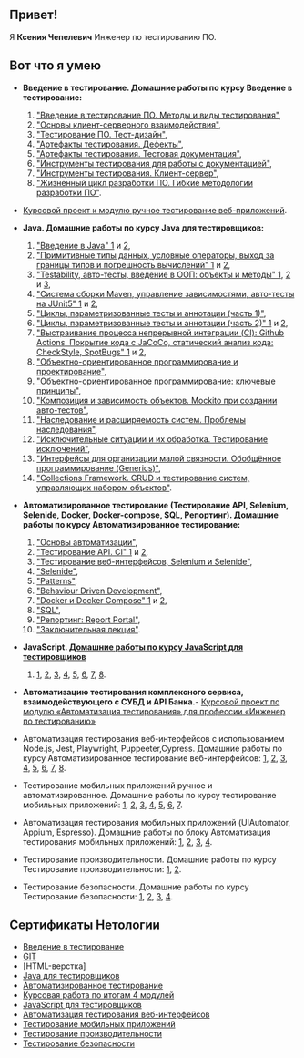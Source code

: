 ## Привет! 
Я **Ксения Чепелевич** Инженер по тестированию ПО.

## Вот что я умею
* __Введение в тестирование. Домашние работы по курсу Введение в тестирование:__ 

  1.  ["Введение в тестирование ПО. Методы и виды тестирования"](https://docs.google.com/document/d/1mnD4XBqXqxs3M0K5YQ7Ci34aFaAoVrQc6u-ekgDEqu8/edit?usp=sharing),  
  1.  ["Основы клиент-серверного взаимодействия"](https://docs.google.com/document/d/1H5xwd6ulLpzKSvqdwBCHh2KyKlS_Uvj1iWaPasFEgDU/edit?usp=sharing),  
  1.  ["Тестирование ПО. Тест-дизайн"](https://docs.google.com/document/d/1R3QElMj-sQVj10vHUQd-gn0Fbu0vmEjVaGyC02X0lOk/edit?usp=sharing),  
  1.  ["Артефакты тестирования. Дефекты"](https://docs.google.com/document/d/10yRXkdPFMapDtKKQJq_qQu0wqHe-Sb2G6_R1RM8yVxs/edit?usp=sharing),  
  1.  ["Артефакты тестирования. Тестовая документация"](https://docs.google.com/document/d/1By8FnjeA7yyCKlMQdVJ2Rw8uYoMJVYqLSiJIE0Lrybc/edit?usp=sharing),  
  1.  ["Инструменты тестирования для работы с документацией"](https://docs.google.com/document/d/1D_6zQEnJisejmDZ2hObrKvViv3p4cwLI_XnpGvztXdU/edit?usp=sharing),  
  1.  ["Инструменты тестирования. Клиент-сервер"](https://docs.google.com/document/d/188thmnX5yIH3wB19uszd2_s7eq7OJ41h5lwb8jOrPe8/edit?usp=sharing),  
  1.  ["Жизненный цикл разработки ПО. Гибкие методологии разработки ПО"](https://docs.google.com/document/d/1-WKAtKVeEzeCEFmgP5d0h7-EUbQVnj40eEyFQQ5xe84/edit?usp=sharing).
* [Курсовой проект к модулю ручное тестирование веб-приложений](https://docs.google.com/document/d/1pOtzILhWQmmu8U28rY-2aazheYXkDWrpZtsamq9uwgk/edit?usp=sharing).
* __Java. Домашние работы по курсу Java для тестировщиков:__
  1.  ["Введение в Java" 1](https://github.com/KseniyaChepelevich/Money-Transfer) и [2](https://github.com/KseniyaChepelevich/Credit-Card-Number-Validator),  
  1.  ["Примитивные типы данных, условные операторы, выход за границы типов и погрешность вычислений" 1](https://github.com/KseniyaChepelevich/Miles.git) и [2](https://github.com/KseniyaChepelevich/Get-one-ruble-for-every-100.git),  
  1.  ["Testability, авто-тесты, введение в ООП: объекты и методы" 1](https://github.com/KseniyaChepelevich/New-Miles.git), [2](https://github.com/KseniyaChepelevich/Body-mass-index.git) и [3](https://github.com/KseniyaChepelevich/Loan-calculator.git),  
  1.  ["Система сборки Maven, управление зависимостями, авто-тесты на JUnit5" 1](https://github.com/KseniyaChepelevich/bonus-calc-test1.git) и [2](https://github.com/KseniyaChepelevich/bonus-service.git),  
  1.  ["Циклы, параметризованные тесты и аннотации (часть 1)"](https://github.com/KseniyaChepelevich/SQRService.git),  
  1.  ["Циклы, параметризованные тесты и аннотации (часть 2)" 1](https://github.com/KseniyaChepelevich/Statistic-Service.git) и [2](https://github.com/KseniyaChepelevich/Bonus.git),  
  1.  ["Выстраивание процесса непрерывной интеграции (CI): Github Actions. Покрытие кода с JaCoCo, статический анализ кода: CheckStyle, SpotBugs" 1](https://github.com/KseniyaChepelevich/Check-Style.git) и [2](https://github.com/KseniyaChepelevich/Stop-bugs.git),  
  1.  ["Объектно-ориентированное программирование и проектирование"](https://github.com/KseniyaChepelevich/Radioman.git),  
  1.  ["Объектно-ориентированное программирование: ключевые принципы"](https://github.com/KseniyaChepelevich/Vk.git),  
  1.  ["Композиция и зависимость объектов. Mockito при создании авто-тестов"](https://github.com/KseniyaChepelevich/Poster-manager.git),  
  1.  ["Наследование и расширяемость систем. Проблемы наследования"](https://github.com/KseniyaChepelevich/Product-new.git),  
  1.  ["Исключительные ситуации и их обработка. Тестирование исключений"](https://github.com/KseniyaChepelevich/ProductManager2.git),  
  1.  ["Интерфейсы для организации малой связности. Обобщённое программирование (Generics)"](https://github.com/KseniyaChepelevich/Ticket-search.git),  
  1.  ["Collections Framework. CRUD и тестирование систем, управляющих набором объектов"](https://github.com/KseniyaChepelevich/Issues.git).
* __Автоматизированное тестирование (Тестирование API, Selenium, Selenide, Docker, Docker-compose, SQL, Репортинг). Домашние работы по курсу Автоматизированное тестирование:__

  1.  ["Основы автоматизации"](https://github.com/KseniyaChepelevich/-CashbackHackerNew),  
  1.  ["Тестирование API. CI" 1](https://github.com/KseniyaChepelevich/TestingAPICI) и [2](https://github.com/KseniyaChepelevich/postman_echo),  
  1.  ["Тестирование веб-интерфейсов, Selenium и Selenide"](https://github.com/KseniyaChepelevich/card_order),  
  1.  ["Selenide"](https://github.com/KseniyaChepelevich/Card-delivery-order),  
  1.  ["Patterns"](https://github.com/KseniyaChepelevich/Card-delivery-order-change-date),  
  1.  ["Behaviour Driven Development"](https://github.com/KseniyaChepelevich/page-object.git),  
  1.  ["Docker и Docker Compose" 1](https://github.com/KseniyaChepelevich/PostgrySQL.git) и [2](https://github.com/KseniyaChepelevich/Docker.git),  
  1.  ["SQL"](https://github.com/KseniyaChepelevich/deadline.git),  
  1.  ["Репортинг: Report Portal"](https://github.com/KseniyaChepelevich/Card-delivery-order-change-date.git),  
  1.  ["Заключительная лекция"](https://github.com/KseniyaChepelevich/introduction-of-automation.git). 
* __JavaScript. [Домашние работы по курсу JavaScript для тестировщиков](https://github.com/KseniyaChepelevich/bjs-2-homeworks.git)__

  1.  [1](https://github.com/KseniyaChepelevich/bjs-2-homeworks/blob/main/1.base-concepts/task.js), [2](https://github.com/KseniyaChepelevich/bjs-2-homeworks/blob/main/2.functions/task.js), [3](https://github.com/KseniyaChepelevich/bjs-2-homeworks/blob/main/3.arrays/task.js), [4](https://github.com/KseniyaChepelevich/bjs-2-homeworks/blob/main/4.objects/task.js), [5](https://github.com/KseniyaChepelevich/bjs-2-homeworks/blob/main/5.classes/task.js), [6](https://github.com/KseniyaChepelevich/bjs-2-homeworks/blob/main/6.exception-closure/task.js), [7](https://github.com/KseniyaChepelevich/bjs-2-homeworks/blob/main/7.async/task.js), [8](https://github.com/KseniyaChepelevich/bjs-2-homeworks/blob/main/8.decorators/task.js).

* __Автоматизацию тестирования комплексного сервиса, взаимодействующего с СУБД и API Банка.__- [Курсовой проект по модулю «Автоматизация тестирования» для профессии «Инженер по тестированию»](https://github.com/KseniyaChepelevich/course_project.git)
* Автоматизация тестирования веб-интерфейсов с использованием Node.js, Jest, Playwright, Puppeeter,Cypress. Домашние работы по курсу Автоматизированное тестирование веб-интерфейсов: [1](https://github.com/KseniyaChepelevich/testing_and_debugging.git), [2](https://github.com/KseniyaChepelevich/7.2.git), [3](https://github.com/KseniyaChepelevich/7.2_Test_Jest.git), [4](https://github.com/KseniyaChepelevich/Test_Playwright.git), [5](https://github.com/KseniyaChepelevich/7.4_puppeteer_timeout.git), [6](https://github.com/KseniyaChepelevich/7.5_puppeteer_ticket_booking.git), [7](https://github.com/KseniyaChepelevich/CYPRS_1.git), [8](https://github.com/KseniyaChepelevich/Cypress2_cinema.git).
* Тестирование мобильных приложений ручное и автоматизированное. Домашние работы по курсу тестирование мобильных приложений: [1](https://docs.google.com/spreadsheets/d/1WWgN8azxuZx17rD3fjDJuY1G77PNyD3X7Dx35VKAkgs/edit?usp=sharing), [2](https://docs.google.com/spreadsheets/d/1YanC6tAY_TpZ0a_NlSZP2hSJ5ojX78-qei2lgLO3q3o/edit?usp=sharing), [3](https://docs.google.com/spreadsheets/d/1-0KU-UJ1CshVASI0YQbqLYKK13ITyk4lu9CZQ0LYmSg/edit?usp=sharing), [4](https://docs.google.com/spreadsheets/d/1ZOsnv5yS9iJIFh-KAmpqfSxZyibOM437lISr6khqd9Q/edit?usp=sharing), [5](https://docs.google.com/spreadsheets/d/1eKkr8kRRdH9P4POz4U6Jw5tpvttL23nl0BOyd_ruKu0/edit?usp=sharing), [6](https://docs.google.com/spreadsheets/d/1aI6D0S9a_UH7Rwxr36PBYHv_XLrFVrkUsO2PqdGmKz4/edit?usp=sharing), [7](https://docs.google.com/document/d/1swRr8cFisz9vD1rwy_a4xA1Lv76WCHzSpLNdGAFJCSI/edit?usp=sharing).
* Автоматизация тестирования мобильных приложений (UIAutomator, Appium, Espresso). Домашние работы по блоку Автоматизация тестирования мобильных приложений: [1](https://github.com/KseniyaChepelevich/2.1_mobile_app_testing_automation.git), [2](https://github.com/KseniyaChepelevich/2.2._UI_Automator.git), [3](https://github.com/KseniyaChepelevich/appium-tests.git), [4](https://github.com/KseniyaChepelevich/2.5-espresso.git).
* Тестирование производительности. Домашние работы по курсу Тестирование производительности: [1](https://github.com/KseniyaChepelevich/prometheus.git), [2](https://github.com/KseniyaChepelevich/telegraf_grafana.git).
* Тестирование безопасности. Домашние работы по курсу Тестирование безопасности: [1](https://docs.google.com/document/d/1K3KFQ79TXgJjVPRZjyDj295LP-9xP7aSMNKoypasjCg/edit?usp=sharing), [2](https://docs.google.com/document/d/1iQk5lqdrZDCigcVqy5IeiL4WYDMneSLEilVkpu-gFG0/edit?usp=sharing), [3](https://docs.google.com/document/d/1_dbreUzH1jHt-9TWs3B9avvIRw9Vg-Se7_wtMx9Lnnw/edit?usp=sharing), [4](https://docs.google.com/document/d/13z71nrB48XTzwGms12WhpkO_QOKSACAvlpv542kMw_o/edit?usp=sharing).


## Сертификаты Нетологии

* [Введение в тестирование]()
* [GIT]()
* [HTML-верстка]
* [Java для тестировщиков]()
* [Автоматизированное тестирование]()
* [Курсовая работа по итогам 4 модулей]()
* [JavaScript для тестировщиков]()
* [Автоматизация тестирования веб-интерфейсов]()
* [Тестирование мобильных приложений]()
* [Тестирование производительности]()
* [Тестирование безопасности]()
